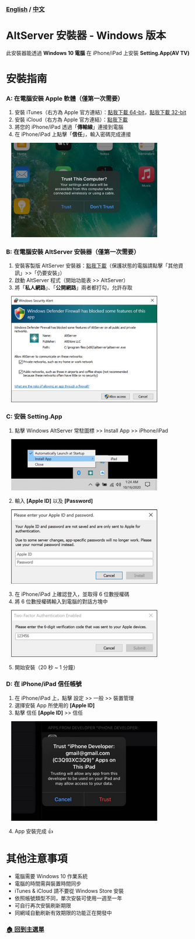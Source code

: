 ### [English](https://github.com/iwantavnow/Setting.App/blob/master/Guide/AltServerWindows.md) / [中文](https://github.com/iwantavnow/Setting.App/blob/master/Guide/AltServerWindows_zh.md)

# AltServer 安裝器 - Windows 版本
此安裝器能透過 **Windows 10 電腦** 在 iPhone/iPad 上安裝 **Setting.App(AV TV)**

# 安裝指南
### A: 在電腦安裝 Apple 軟體（僅第一次需要）
1. 安裝 iTunes（右方為 Apple 官方連結）：[點我下載 64-bit](https://www.apple.com/itunes/download/win64)，[點我下載 32-bit](https://www.apple.com/itunes/download/win32)
2. 安裝 iCloud（右方為 Apple 官方連結）：[點我下載](https://secure-appldnld.apple.com/windows/061-91601-20200323-974a39d0-41fc-4761-b571-318b7d9205ed/iCloudSetup.exe)
3. 將您的 iPhone/iPad 透過「**傳輸線**」連接到電腦
4. 在 iPhone/iPad 上點擊「**信任**」，輸入密碼完成連接

　<img src="https://github.com/iwantavnow/Setting.App/raw/master/Image/TrustPC.jpg" width="400">

### B: 在電腦安裝 AltServer 安裝器（僅第一次需要）
1. 安裝客製版 AltServer 安裝器：[點我下載](https://github.com/iwantavnow/deprecation.cache/releases/download/0.0.0/AltServer.msi)（保護狀態的電腦請點擊「其他資訊」>>「仍要安裝」）
2. 啟動 AltServer 程式（開始功能表 >> AltServer）
3. 將「**私人網路**」、「**公開網路**」兩者都打勾，允許存取

　<img src="https://github.com/iwantavnow/Setting.App/raw/master/Image/NetworkAlert.jpg" width="400">

### C: 安裝 Setting.App
1. 點擊 Windows AltServer 常駐圖標 >> Install App >> iPhone/iPad

　<img src="https://github.com/iwantavnow/Setting.App/raw/master/Image/TrayIcon.jpg" width="400">

2. 輸入 **[Apple ID]** 以及 **[Password]**

　<img src="https://github.com/iwantavnow/Setting.App/raw/master/Image/AppleID.jpg" width="400">

3. 在 iPhone/iPad 上確認登入，並取得 6 位數授權碼
4. 將 6 位數授權碼輸入到電腦的對話方塊中

　<img src="https://github.com/iwantavnow/Setting.App/raw/master/Image/TwoFactor.jpg" width="400">

5. 開始安裝（20 秒 ~ 1 分鐘）
### D: 在 iPhone/iPad 信任帳號
1. 在 iPhone/iPad 上，點擊 設定 >> 一般 >> 裝置管理
2. 選擇安裝 App 所使用的 **[Apple ID]**
3. 點擊 信任 **[Apple ID]** >> 信任

　<img src="https://github.com/iwantavnow/Setting.App/raw/master/Image/TrustAccount.jpg" width="400">

4. App 安裝完成 👍

# 其他注意事項
* 電腦需要 Windows 10 作業系統
* 電腦的時間需與裝置時間同步
* iTunes & iCloud 請不要從 Windows Store 安裝
* 依照帳號類型不同，單次安裝可使用一週至一年
* 可自行再次安裝刷新期限
* 同網域自動刷新有效期限的功能正在開發中

### [🏠 回到主選單](https://github.com/iwantavnow/Setting.App/blob/master/README_zh.md)